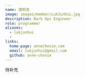 ```yaml
---
name: 谭明浩
image: images/member/LukJunhui.jpg
description: Bark Ops Engineer
role: programmer
aliases:
  - lukjunhui
  - 
links:
  home-page: annechovie.com
  email: lukjunhui@gmail.com
  github: anne-chovie
---
```


待补充
